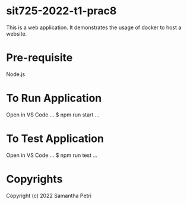 # sit725-2022-t1-prac8
This is a web application. It demonstrates the usage of docker to host a website.

# Pre-requisite
Node.js

# To Run Application
Open in VS Code
...
$ npm run start
...

# To Test Application
Open in VS Code
...
$ npm run test
...

# Copyrights
Copyright (c) 2022 Samantha Petri